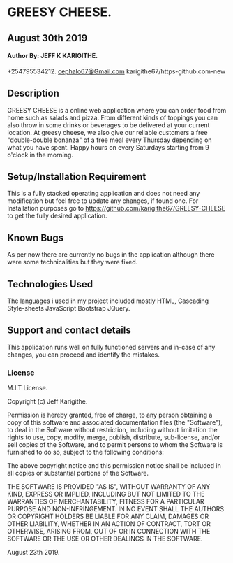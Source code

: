# GREESY CHEESE.

## August 30th 2019

#### Author By: JEFF K KARIGITHE.
+254795534212.
cephalo67@Gmail.com
karigithe67/https-github.com-new

## Description
GREESY CHEESE is a online web application where you can order food from home such as salads and pizza. From different kinds of toppings you can also throw in some drinks or beverages to be delivered at your current location. At greesy cheese, we also give our reliable customers a free "double-double bonanza" of a free meal every Thursday depending on what you have spent. Happy hours on every Saturdays starting from 9 o'clock in the morning.

## Setup/Installation Requirement
This is a fully stacked operating application and does not need any modification but feel free to update any changes, if found one.
For Installation purposes go to https://github.com/karigithe67/GREESY-CHEESE to get the fully desired application.

## Known Bugs
As per now there are currently no bugs in the application although there were some technicalities but they were fixed.

## Technologies Used
The languages i used in my project included mostly
HTML,
Cascading Style-sheets
JavaScript
Bootstrap
JQuery.

## Support and contact details
This application runs well on fully functioned servers and in-case of any changes, you can proceed and identify the mistakes.

### License
M.I.T License.

Copyright (c) Jeff Karigithe.


Permission is hereby granted, free of charge, to any person obtaining a copy
of this software and associated documentation files (the "Software"), to deal
in the Software without restriction, including without limitation the rights
to use, copy, modify, merge, publish, distribute, sub-license, and/or sell
copies of the Software, and to permit persons to whom the Software is
furnished to do so, subject to the following conditions:

The above copyright notice and this permission notice shall be included in all
copies or substantial portions of the Software.

THE SOFTWARE IS PROVIDED "AS IS", WITHOUT WARRANTY OF ANY KIND, EXPRESS OR
IMPLIED, INCLUDING BUT NOT LIMITED TO THE WARRANTIES OF MERCHANTABILITY,
FITNESS FOR A PARTICULAR PURPOSE AND NON-INFRINGEMENT. IN NO EVENT SHALL THE
AUTHORS OR COPYRIGHT HOLDERS BE LIABLE FOR ANY CLAIM, DAMAGES OR OTHER
LIABILITY, WHETHER IN AN ACTION OF CONTRACT, TORT OR OTHERWISE, ARISING FROM,
OUT OF OR IN CONNECTION WITH THE SOFTWARE OR THE USE OR OTHER DEALINGS IN THE
SOFTWARE.

August 23th 2019.
